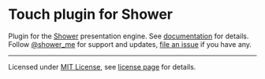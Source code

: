# Touch plugin for Shower

Plugin for the [Shower](https://github.com/shower/shower/) presentation engine. See [documentation](https://github.com/shower/shower/tree/master/docs) for details. Follow [@shower_me](https://twitter.com/shower_me) for support and updates, [file an issue](https://github.com/shower/shower/issues/new) if you have any.

---
Licensed under [MIT License](http://en.wikipedia.org/wiki/MIT_License), see [license page](https://github.com/shower/shower/wiki/MIT-License) for details.
